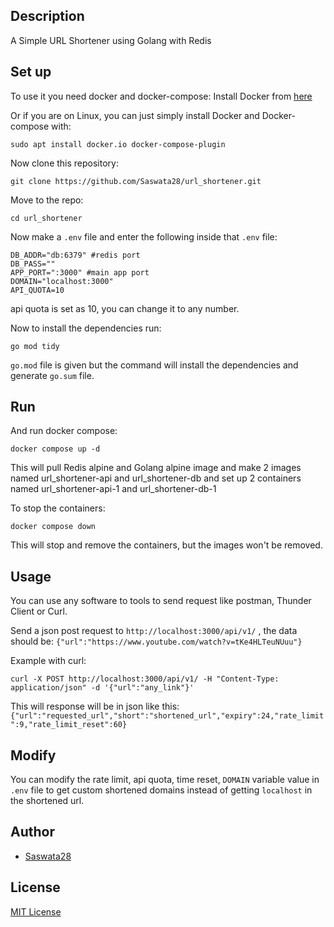 ## Description
A Simple URL Shortener using Golang with Redis


## Set up
To use it you need docker and docker-compose:
Install Docker from [here](https://docs.docker.com/engine/install/)

Or if you are on Linux, you can just simply install Docker and Docker-compose with:
```
sudo apt install docker.io docker-compose-plugin
```
Now clone this repository:
```
git clone https://github.com/Saswata28/url_shortener.git
```
Move to the repo:
```
cd url_shortener
```

Now make a `.env` file and enter the following inside that `.env` file:

```
DB_ADDR="db:6379" #redis port
DB_PASS=""
APP_PORT=":3000" #main app port
DOMAIN="localhost:3000"
API_QUOTA=10
```

api quota is set as 10, you can change it to any number.

Now to install the dependencies run:
```
go mod tidy
```

`go.mod` file is given but the command will install the dependencies and generate `go.sum` file.


## Run
And run docker compose:
```
docker compose up -d
```
This will pull Redis alpine and Golang alpine image and make 2 images named url_shortener-api and url_shortener-db and set up 2 containers named url_shortener-api-1 and url_shortener-db-1

To stop the containers:
```
docker compose down
```
This will stop and remove the containers, but the images won't be removed.

## Usage
You can use any software to tools to send request like postman, Thunder Client or Curl.

Send a json post request to `http://localhost:3000/api/v1/` , the data should be: `{"url":"https://www.youtube.com/watch?v=tKe4HLTeuNUuu"}`

Example with curl:
```
curl -X POST http://localhost:3000/api/v1/ -H "Content-Type: application/json" -d '{"url":"any_link"}'
```
This will response will be in json like this:
`{"url":"requested_url","short":"shortened_url","expiry":24,"rate_limit":9,"rate_limit_reset":60}`


## Modify
You can modify the rate limit, api quota, time reset, `DOMAIN` variable value in `.env` file to get custom shortened domains instead of getting `localhost` in the shortened url.


## Author
- [Saswata28](https://github.com/Saswata28)


## License
[MIT License](LICENSE)